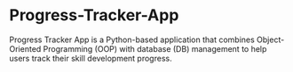 # Progress-Tracker-App
Progress Tracker App is a Python-based application that combines Object-Oriented Programming (OOP) with database (DB) management to help users track their skill development progress.

